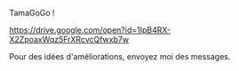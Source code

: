 TamaGoGo !

https://drive.google.com/open?id=1IpB4RX-X2ZpoaxWqz5FrXRcvcQfwxb7w


Pour des idées d'améliorations, envoyez moi des messages.
